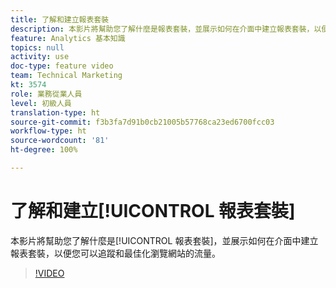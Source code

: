 ```yaml
---
title: 了解和建立報表套裝
description: 本影片將幫助您了解什麼是報表套裝，並展示如何在介面中建立報表套裝，以便您可以追蹤和最佳化瀏覽網站的人。
feature: Analytics 基本知識
topics: null
activity: use
doc-type: feature video
team: Technical Marketing
kt: 3574
role: 業務從業人員
level: 初級人員
translation-type: ht
source-git-commit: f3b3fa7d91b0cb21005b57768ca23ed6700fcc03
workflow-type: ht
source-wordcount: '81'
ht-degree: 100%

---
```



# 了解和建立[!UICONTROL 報表套裝]

本影片將幫助您了解什麼是[!UICONTROL 報表套裝]，並展示如何在介面中建立報表套裝，以便您可以追蹤和最佳化瀏覽網站的流量。

>[!VIDEO](https://video.tv.adobe.com/v/28773/?quality=12)
